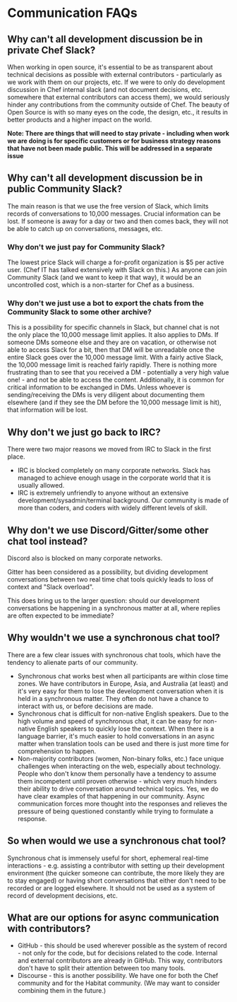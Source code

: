 # Communication FAQs

## Why can't all development discussion be in private Chef Slack?

When working in open source, it's essential to be as transparent about technical decisions as possible with external contributors - particularly as we work with them on our projects, etc. If we were to only do development discussion in Chef internal slack (and not document decisions, etc. somewhere that external contributors can access them), we would seriously hinder any contributions from the community outside of Chef. The beauty of Open Source is with so many eyes on the code, the design, etc., it results in better products and a higher impact on the world.

**Note: There are things that will need to stay private - including when work we are doing is for specific customers or for business strategy reasons that have not been made public. This will be addressed in a separate issue**

## Why can't all development discussion be in public Community Slack?

The main reason is that we use the free version of Slack, which limits records of conversations to 10,000 messages. Crucial information can be lost. If someone is away for a day or two and then comes back, they will not be able to catch up on conversations, messages, etc.

### Why don't we just pay for Community Slack?

The lowest price Slack will charge a for-profit organization is $5 per active user. (Chef IT has talked extensively with Slack on this.) As anyone can join Community Slack (and we want to keep it that way), it would be an uncontrolled cost, which is a non-starter for Chef as a business.

### Why don't we just use a bot to export the chats from the Community Slack to some other archive?

This is a possibility for specific channels in Slack, but channel chat is not the only place the 10,000 message limit applies. It also applies to DMs. If someone DMs someone else and they are on vacation, or otherwise not able to access Slack for a bit, then that DM will be unreadable once the entire Slack goes over the 10,000 message limit. With a fairly active Slack, the 10,000 message limit is reached fairly rapidly. There is nothing more frustrating than to see that you received a DM - potentially a very high value one! - and not be able to access the content. Additionally, it is common for critical information to be exchanged in DMs. Unless whoever is sending/receiving the DMs is very diligent about documenting them elsewhere (and if they see the DM before the 10,000 message limit is hit), that information will be lost.

## Why don't we just go back to IRC?

There were two major reasons we moved from IRC to Slack in the first place.
* IRC is blocked completely on many corporate networks. Slack has managed to achieve enough usage in the corporate world that it is usually allowed.
* IRC is extremely unfriendly to anyone without an extensive development/sysadmin/terminal background. Our community is made of more than coders, and coders with widely different levels of skill.

## Why don't we use Discord/Gitter/some other chat tool instead?

Discord also is blocked on many corporate networks.

Gitter has been considered as a possibility, but dividing development conversations between two real time chat tools quickly leads to loss of context and "Slack overload".

This does bring us to the larger question: should our development conversations be happening in a synchronous matter at all, where replies are often expected to be immediate?

## Why wouldn't we use a synchronous chat tool?

There are a few clear issues with synchronous chat tools, which have the tendency to alienate parts of our community.
* Synchronous chat works best when all participants are within close time zones. We have contributors in Europe, Asia, and Australia (at least) and it's very easy for them to lose the development conversation when it is held in a synchronous matter. They often do not have a chance to interact with us, or before decisions are made.
* Synchronous chat is difficult for non-native English speakers. Due to the high volume and speed of synchronous chat, it can be easy for non-native English speakers to quickly lose the context. When there is a language barrier, it's much easier to hold conversations in an async matter when translation tools can be used and there is just more time for comprehension to happen.
* Non-majority contributors (women, Non-binary folks, etc.) face unique challenges when interacting on the web, especially about technology. People who don't know them personally have a tendency to assume them incompetent until proven otherwise - which very much hinders their ability to drive conversation around technical topics. Yes, we do have clear examples of that happening in our community. Async communication forces more thought into the responses and relieves the pressure of being questioned constantly while trying to formulate a response.

## So when would we use a synchronous chat tool?

Synchronous chat is immensely useful for short, ephemeral real-time interactions - e.g. assisting a contributor with setting up their development environment (the quicker someone can contribute, the more likely they are to stay engaged) or having short conversations that either don't need to be recorded or are logged elsewhere. It should not be used as a system of record of development decisions, etc.

## What are our options for async communication with contributors?
* GitHub - this should be used wherever possible as the system of record - not only for the code, but for decisions related to the code. Internal and external contributors are already in GitHub. This way, contributors don't have to split their attention between too many tools.
* Discourse - this is another possibility. We have one for both the Chef community and for the Habitat community. (We may want to consider combining them in the future.)
